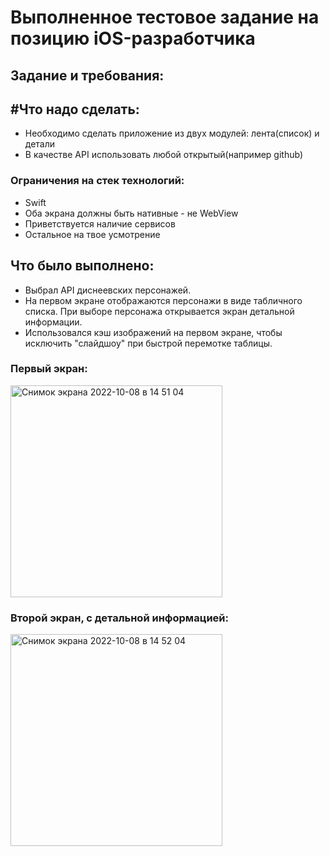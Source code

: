 # Выполненное тестовое задание на позицию iOS-разработчика

## Задание и требования:

## #Что надо сделать:
+ Необходимо сделать приложение из двух модулей: лента(список) и детали
+ В качестве API использовать любой открытый(например github)

### Ограничения на стек технологий:

+ Swift
+ Оба экрана должны быть нативные - не WebView
+ Приветствуется наличие сервисов
+ Остальное на твое усмотрение

## Что было выполнено:

+ Выбрал API диснеевских персонажей. 
+ На первом экране отображаются персонажи в виде табличного списка. При выборе персонажа открывается экран детальной информации.
+ Использовался кэш изображений на первом экране, чтобы исключить "слайдшоу" при быстрой перемотке таблицы.

### Первый экран:
<img width="339" alt="Снимок экрана 2022-10-08 в 14 51 04" src="https://user-images.githubusercontent.com/34001634/194706050-0be2845b-636e-47c0-9c1f-7bfe89547966.png">

### Второй экран, с детальной информацией:
<img width="339" alt="Снимок экрана 2022-10-08 в 14 52 04" src="https://user-images.githubusercontent.com/34001634/194706095-53d5f94d-0ce1-4c89-a313-f693faa6433a.png">
